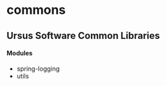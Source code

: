 commons
=======

Ursus Software Common Libraries
-------------------------------

#### Modules
* spring-logging
* utils
